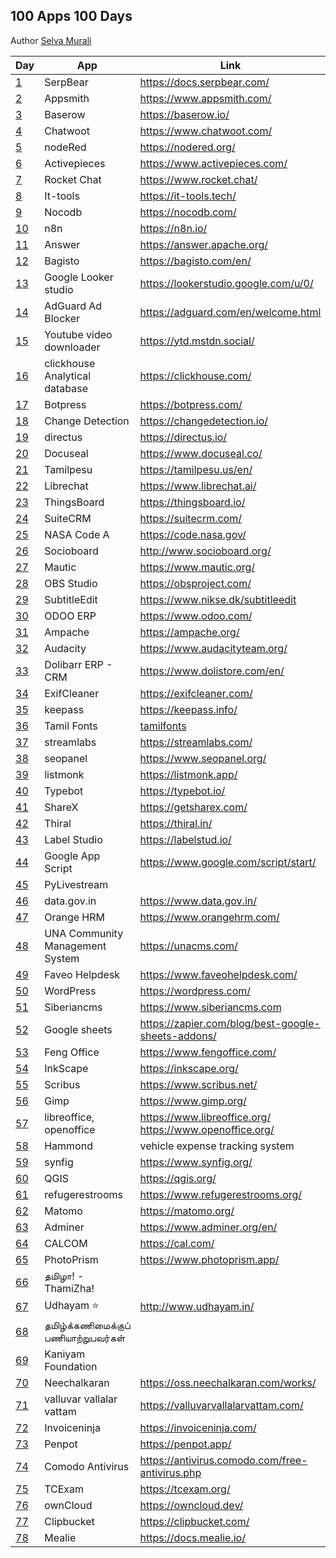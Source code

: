 ## 100 Apps 100 Days

Author [Selva Murali]

| Day  | App                                 | Link                                                         | Source                                               |
| ---- | ----------------------------------- | ------------------------------------------------------------ | ---------------------------------------------------- |
| [1]  | SerpBear                            | <https://docs.serpbear.com/>                                 |                                                      |
| [2]  | Appsmith                            | <https://www.appsmith.com/>                                  | <https://github.com/appsmithorg/appsmith>            |
| [3]  | Baserow                             | <https://baserow.io/>                                        | <https://github.com/bram2w/baserow>                  |
| [4]  | Chatwoot                            | <https://www.chatwoot.com/>                                  | <https://github.com/chatwoot/chatwoot>               |
| [5]  | nodeRed                             | <https://nodered.org/>                                       | <https://github.com/node-red>                        |
| [6]  | Activepieces                        | <https://www.activepieces.com/>                              | <https://github.com/activepieces/activepieces>       |
| [7]  | Rocket Chat                         | <https://www.rocket.chat/>                                   | <https://github.com/RocketChat/Rocket.Chat>          |
| [8]  | It-tools                            | <https://it-tools.tech/>                                     | <https://github.com/CorentinTh/it-tools>             |
| [9]  | Nocodb                              | <https://nocodb.com/>                                        | <https://github.com/nocodb/nocodb>                   |
| [10] | n8n                                 | <https://n8n.io/>                                            | <https://github.com/n8n-io/n8n>                      |
| [11] | Answer                              | <https://answer.apache.org/>                                 | <https://github.com/apache/incubator-answer>         |
| [12] | Bagisto                             | <https://bagisto.com/en/>                                    | <https://github.com/bagisto>                         |
| [13] | Google Looker studio                | <https://lookerstudio.google.com/u/0/>                       |                                                      |
| [14] | AdGuard Ad Blocker                  | <https://adguard.com/en/welcome.html>                        |                                                      |
| [15] | Youtube video downloader            | <https://ytd.mstdn.social/>                                  | <https://github.com/Rudloff/alltube>                 |
| [16] | clickhouse Analytical database      | <https://clickhouse.com/>                                    | <https://github.com/ClickHouse/ClickHouse>           |
| [17] | Botpress                            | <https://botpress.com/>                                      | <https://github.com/botpress/botpress>               |
| [18] | Change Detection                    | <https://changedetection.io/>                                | <https://github.com/dgtlmoon/changedetection.io>     |
| [19] | directus                            | <https://directus.io/>                                       | <https://github.com/directus/directus>               |
| [20] | Docuseal                            | <https://www.docuseal.co/>                                   | <https://github.com/docusealco/docuseal>             |
| [21] | Tamilpesu                           | <https://tamilpesu.us/en/>                                   | <https://github.com/Ezhil-Language-Foundation>       |
| [22] | Librechat                           | <https://www.librechat.ai/>                                  | <https://github.com/danny-avila/LibreChat>           |
| [23] | ThingsBoard                         | <https://thingsboard.io/>                                    | <https://github.com/thingsboard/thingsboard>         |
| [24] | SuiteCRM                            | <https://suitecrm.com/>                                      | <https://github.com/salesagility/SuiteCRM>           |
| [25] | NASA Code A                         | <https://code.nasa.gov/>                                     | <https://github.com/nasa/code-nasa-gov>              |
| [26] | Socioboard                          | <http://www.socioboard.org/>                                 | <https://github.com/socioboard/Socioboard-5.0>       |
| [27] | Mautic                              | <https://www.mautic.org/>                                    | <https://github.com/mautic/mautic>                   |
| [28] | OBS Studio                          | <https://obsproject.com/>                                    | <https://github.com/obsproject/obs-studio>           |
| [29] | SubtitleEdit                        | <https://www.nikse.dk/subtitleedit>                          | <https://github.com/SubtitleEdit>                    |
| [30] | ODOO ERP                            | <https://www.odoo.com/>                                      | <https://github.com/odoo/odoo>                       |
| [31] | Ampache                             | <https://ampache.org/>                                       | <https://github.com/ampache/ampache>                 |
| [32] | Audacity                            | <https://www.audacityteam.org/>                              | <https://github.com/audacity>                        |
| [33] | Dolibarr ERP - CRM                  | <https://www.dolistore.com/en/>                              | <https://github.com/Dolibarr/dolibarr>               |
| [34] | ExifCleaner                         | <https://exifcleaner.com/>                                   |                                                      |
| [35] | keepass                             | <https://keepass.info/>                                      |                                                      |
| [36] | Tamil Fonts                         | [tamilfonts]                                                 | [neechalkaran]                                       |
| [37] | streamlabs                          | <https://streamlabs.com/>                                    | <https://github.com/stream-labs/desktop>             |
| [38] | seopanel                            | <https://www.seopanel.org/>                                  |                                                      |
| [39] | listmonk                            | <https://listmonk.app/>                                      | [listmonk]                                           |
| [40] | Typebot                             | <https://typebot.io/>                                        |                                                      |
| [41] | ShareX                              | <https://getsharex.com/>                                     | <https://github.com/ShareX/ShareX>                   |
| [42] | Thiral                              | <https://thiral.in/>                                         |                                                      |
| [43] | Label Studio                        | <https://labelstud.io/>                                      | [label-studio]                                       |
| [44] | Google App Script                   | <https://www.google.com/script/start/>                       | [google-scripts]                                     |
| [45] | PyLivestream                        |                                                              | [PyLivestream]                                       |
| [46] | data.gov.in                         | <https://www.data.gov.in/>                                   |                                                      |
| [47] | Orange HRM                          | <https://www.orangehrm.com/>                                 | <https://github.com/orangehrm/orangehrm>             |
| [48] | UNA Community Management System     | <https://unacms.com/>                                        | <https://github.com/unacms/una>                      |
| [49] | Faveo Helpdesk                      | <https://www.faveohelpdesk.com/>                             | [faveo-helpdesk]                                     |
| [50] | WordPress                           | <https://wordpress.com/>                                     | [Wordpress]                                          |
| [51] | Siberiancms                         | <https://www.siberiancms.com>                                | [Siberian]                                           |
| [52] | Google sheets                       | <https://zapier.com/blog/best-google-sheets-addons/>         |                                                      |
| [53] | Feng Office                         | <https://www.fengoffice.com/>                                | [fengoffice]                                         |
| [54] | InkScape                            | <https://inkscape.org/>                                      |                                                      |
| [55] | Scribus                             | <https://www.scribus.net/>                                   |                                                      |
| [56] | Gimp                                | <https://www.gimp.org/>                                      |                                                      |
| [57] | libreoffice, openoffice             | <https://www.libreoffice.org/> <https://www.openoffice.org/> |                                                      |
| [58] | Hammond                             | vehicle expense tracking system                              | <https://github.com/akhilrex/hammond>                |
| [59] | synfig                              | <https://www.synfig.org/>                                    | <https://github.com/synfig/synfig/>                  |
| [60] | QGIS                                | <https://qgis.org/>                                          | <https://github.com/qgis/QGIS>                       |
| [61] | refugerestrooms                     | <https://www.refugerestrooms.org/>                           | <https://github.com/RefugeRestrooms/refugerestrooms> |
| [62] | Matomo                              | <https://matomo.org/>                                        | <https://github.com/matomo-org/matomo>               |
| [63] | Adminer                             | <https://www.adminer.org/en/>                                | <https://github.com/vrana/adminer/>                  |
| [64] | CALCOM                              | <https://cal.com/>                                           | <https://github.com/calcom/cal.com>                  |
| [65] | PhotoPrism                          | <https://www.photoprism.app/>                                | <https://github.com/photoprism/photoprism>           |
| [66] | தமிழா! - ThamiZha!                  |                                                              | <https://github.com/thamizha>                        |
| [67] | Udhayam ⭐                          | <http://www.udhayam.in/>                                     |                                                      |
| [68] | தமிழ்க்கணிமைக்குப் பணியாற்றுபவர்கள் |                                                              |                                                      |
| [69] | Kaniyam Foundation                  |                                                              | <https://github.com/KaniyamFoundation>               |
| [70] | Neechalkaran                        | <https://oss.neechalkaran.com/works/>                        |                                                      |
| [71] | valluvar vallalar vattam            | <https://valluvarvallalarvattam.com/>                        |                                                      |
| [72] | Invoiceninja                        | <https://invoiceninja.com/>                                  | <https://github.com/invoiceninja/invoiceninja>       |
| [73] | Penpot                              | <https://penpot.app/>                                        | <https://github.com/penpot/penpot>                   |
| [74] | Comodo Antivirus                    | <https://antivirus.comodo.com/free-antivirus.php>            |                                                      |
| [75] | TCExam                              | <https://tcexam.org/>                                        | <https://github.com/tecnickcom/tcexam>               |
| [76] | ownCloud                            | <https://owncloud.dev/>                                      | <https://github.com/owncloud>                        |
| [77] | Clipbucket                          | <https://clipbucket.com/>                                    |                                                      |
| [78] | Mealie                          | <https://docs.mealie.io/>                                    | <https://github.com/mealie-recipes/mealie>           |

[Selva Murali]: https://www.facebook.com/selva.murali
[1]: https://www.facebook.com/share/p/3CZW2Cqc4Xks9Qym/
[2]: https://www.facebook.com/share/p/6eyzLmN8ggXTJUAk/
[3]: https://www.facebook.com/share/p/4dVsWUqsRcz4rVQR/
[4]: https://www.facebook.com/share/p/7zpCJS1EvFEg6KZX/
[5]: https://www.facebook.com/share/p/z66PwsMyg7Qhn5WB/
[6]: https://www.facebook.com/share/p/rJVjDmChWhpvhXg5/
[7]: https://www.facebook.com/share/p/9emqLuudbEp7mkEp/
[8]: https://www.facebook.com/share/p/3p2BxYZKV8hh84KV/
[9]: https://www.facebook.com/selva.murali/posts/pfbid025azn2F1hJ1jkE9DfzaMUrPcitfS6wUt33yksqU8iwqVwM6xfsxhwjhBnzUUG4g3zl
[10]: https://www.facebook.com/share/p/62mady3QBK35ygTC/
[11]: https://www.facebook.com/selva.murali/posts/pfbid024QQucy3EGxHaE8p9zVyqKXq47iipPUKu6kWNTUzNaf2aPDJWozjiwTThfw4VcRuGl
[12]: https://www.facebook.com/selva.murali/posts/pfbid0JiJT2GAnPSE3WPGUJiYa5Ed1fWM9N5p8p1CYv9w7HbncQka5Fv3AfWFKbzi4TA2bl
[13]: https://www.facebook.com/share/p/VMduEwBCFrJYuyrv/
[14]: https://www.facebook.com/selva.murali/posts/pfbid0GxQesB14De6khdfVjZL7FTvTuxi2WKRqzPyZsEyWHt3jh5RE4aXHVV6XuHmnHL8Jl
[15]: https://www.facebook.com/share/p/tNZCo7r4h74GXchh/
[16]: https://www.facebook.com/share/p/tNZCo7r4h74GXchh/
[17]: https://www.facebook.com/share/p/48PEh4EiqpEiYkTn/
[18]: https://www.facebook.com/share/p/zGvWVPg245fBT4fT/
[19]: https://www.facebook.com/share/p/c3rQm5WRrYR7Uk3Q/
[20]: https://www.facebook.com/share/p/tmy3WZUGUPZJcyk9/
[21]: https://www.facebook.com/share/p/Nozz7LFDJMVtQABR/
[22]: https://www.facebook.com/share/p/QbgDTsS4M9iYrRmD/
[23]: https://www.facebook.com/share/p/nPrWuQSBnu3k4xns/
[24]: https://www.facebook.com/share/p/LbCXa7dcRRQUF52r/
[25]: https://www.facebook.com/share/p/THUQ7oNpjBtGyQPo/
[26]: https://www.facebook.com/share/p/p4Q53mTar68SoyJ7/
[27]: https://www.facebook.com/share/p/XU2bZ3eysMbABsJX/
[28]: https://www.facebook.com/share/p/JFT6PPsr2DBBJpug/
[29]: https://www.facebook.com/share/p/P58dzw7NTC5Xrsqv/
[30]: https://www.facebook.com/share/p/7Jk4cMy1JGkWUbfx/
[31]: https://www.facebook.com/share/p/dXtk3fsDxywVLi3j/
[32]: https://www.facebook.com/share/p/5y6ZYRCiq4UxLZz8/
[33]: https://www.facebook.com/share/p/fdnzSs7XcHuF2Zu7/
[34]: https://www.facebook.com/share/p/NoKiVZeDMGYbjyQ3/
[35]: https://www.facebook.com/share/p/q5K3EvFpcLhS59cP/
[36]: https://www.facebook.com/share/p/z1QFvXTKjbWPM6vM/
[37]: https://www.facebook.com/share/p/hEvmmcBm3VG6oRmq/
[38]: https://www.facebook.com/selva.murali/posts/pfbid02oMPLaP9bcuWmoHKF2yzcMRFKDekRUNPXx3UZ47E5dp5eu8oANWyoadcoonBWdxWFl
[39]: https://www.facebook.com/selva.murali/posts/pfbid0ujPczF6CND7mrQiDYmphmTUfGkhzpD95qFzHvCSNaLJuwMUu2aFc13JCU5cPXEbgl
[listmonk]: https://github.com/knadh/listmonk
[40]: https://www.facebook.com/selva.murali/posts/pfbid02p32bfUqawMRAs2nUzjJ4wGG4AEdNJPPGrREtfswWPzqmGiPQL35FDQUDWh5Ut22Jl
[41]: https://www.facebook.com/share/p/3ofnSxDGFVSNu9Jw/
[PyLivestream]: https://github.com/scivision/PyLivestream
[43]: https://www.facebook.com/share/p/QTWn2jYJpsxMeb1q/
[label-studio]: https://github.com/HumanSignal/label-studio/
[44]: https://www.facebook.com/share/p/uc7BefJnzanxHBB9/
[google-scripts]: https://www.labnol.org/internet/google-scripts/28281/
[45]: https://www.facebook.com/share/p/1VUzyQKMko5rpmNB/
[46]: https://www.facebook.com/share/p/wWF5bqkbJsgpkX4R/
[Wordpress]: https://github.com/WordPress/WordPress
[tamilfonts]: https://oss.neechalkaran.com/tamilfonts/
[neechalkaran]: https://oss.neechalkaran.com/
[42]: https://www.facebook.com/selva.murali/posts/pfbid0sbymW7UxkcFiHoyQHcm4fPokYpy4zdiUGTZVYw288G2xEBcLAJ16SteGw1kbbr9Jl
[47]: https://www.facebook.com/share/p/LVNSD3zVVyTJ8vHA/
[48]: https://www.facebook.com/share/p/ekrbweUvD7AegxA4/
[49]: https://www.facebook.com/share/p/vZwDvLWLVExTzGTY/
[faveo-helpdesk]: https://github.com/ladybirdweb/faveo-helpdesk
[50]: https://www.facebook.com/share/p/vmkUMM4wYfCkmA6h/
[51]: https://www.facebook.com/share/p/4mjR7t2A5VHeVpwF/
[52]: https://www.facebook.com/share/p/mseh6z3C1MyxGpRr/
[53]: https://www.facebook.com/share/p/a7vtAz3A7xuADpAW/
[fengoffice]: https://github.com/fengoffice/fengoffice
[54]: https://www.facebook.com/share/p/AJF6Xaz4wQH86YAF/
[Siberian]: https://github.com/Xtraball/Siberian
[55]: https://www.facebook.com/share/p/4G21G4Ha6H3r4mWc/
[56]: https://www.facebook.com/share/p/jrZEX9TduANXAxDa/
[57]: https://www.facebook.com/share/p/nM4mvi93DnopFchh/
[58]: https://www.facebook.com/share/p/UdfbJpK5DsXwXYaW/
[59]: https://www.facebook.com/share/p/twbhjvtsT7GEgeoq/
[60]: https://www.facebook.com/share/p/x1qc7arZXc3Zuzjc/
[61]: https://www.facebook.com/share/p/S14WojN4jnoEiJbD/
[62]: https://www.facebook.com/share/p/9M5XyfZn3MJRD2Jd/
[63]: https://www.facebook.com/share/p/GiEfoH5SqQZPDJ9D/
[64]: https://www.facebook.com/share/p/ZBnurFhTz3cQFuNG/
[65]: https://www.facebook.com/share/p/Xk3RGvuXRbeSogVi/
[66]: https://www.facebook.com/share/p/6zNVP6smq5t1YmG4/
[67]: https://www.facebook.com/share/p/T2GKNH9yLU7UgyUx/
[68]: https://www.facebook.com/share/p/9VRWjV8ZdCKp8Rve/
[69]: https://www.facebook.com/share/p/WaHUdRNncgnjrBNb/
[70]: https://www.facebook.com/share/p/bs166aLPpKWCtkcp/
[71]: https://www.facebook.com/share/p/2htvFHEeUQZzC95y/
[72]: https://www.facebook.com/share/p/hogx2jCMjyBRmAHb/
[73]: https://www.facebook.com/share/p/7oeYiJJBahbQQaGJ/
[74]: https://www.facebook.com/selva.murali/posts/pfbid02EhUXHqAdfPUvD3faPN2dHq7FG5GJAh2iXixp1xsLVzMNwiT5ZFq82bDfLTTzpdWel
[75]: https://www.facebook.com/share/p/9rhZ21EXVLoBN4ko/
[76]: https://www.facebook.com/share/p/JL1UypRRagWNwLsR/
[77]: https://www.facebook.com/share/p/zR63TVTRqMh7u5wW/
[78]: https://www.facebook.com/selva.murali/posts/pfbid0eQDYRMRhy1vxmaWBUDqsvCC3YFSwtpTHNqiFho7s6rj7vKQ4EoroPfL2LXJAND6cl
